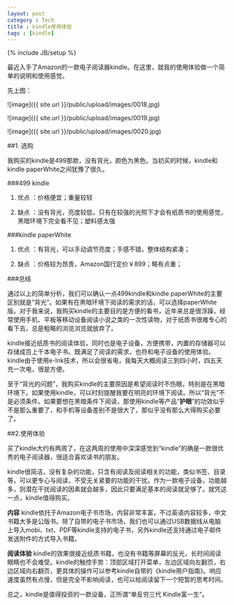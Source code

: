 ```yaml
---
layout: post
category : Tech
title : kindle使用体验
tags : [kindle]
---
```

{% include JB/setup %}

最近入手了Amazon的一款电子阅读器kindle。在这里，就我的使用体验做一个简单的说明和使用感觉。

先上图：

![image]({{ site.url }}/public/upload/images/0018.jpg)

![image]({{ site.url }}/public/upload/images/0019.jpg)

![image]({{ site.url }}/public/upload/images/0020.jpg)

##1. 选购

我购买的kindle是499那款，没有背光，颜色为黑色。当初买的时候，kindle和kindle paperWhite之间犹豫了很久。

###499 kindle

  1. 优点 ：价格便宜；重量较轻
  
  2. 缺点 ：没有背光，亮度较低，只有在较强的光照下才会有纸质书的使用感觉，黑暗环境下完全看不见；塑料感太强
  
###kindle paperWhite

  1. 优点 ：有背光，可以手动调节亮度；手感不错，整体结构紧凑；
  
  2. 缺点 ：价格较为昂贵，Amazon国行定价￥899；略有点重；
  
  
###总结

通过以上的简单分析，我们可以确认一点499kindle和kindle paperWhite的主要区别就是“背光”。如果有在黑暗环境下阅读的需求的话，可以选择paperWhite版。对于我来说，我购买kindle的主要目的是方便的看书，近年来总是很浮躁，经常使用手机、平板等移动设备阅读小说之类的一次性读物，对于纸质书很难专心的看下去，总是粗略的浏览浏览就放弃了。


kindle接近纸质书的阅读体验，同时也是电子设备，方便携带，内置的存储器可以存储成百上千本电子书。既满足了阅读的需求，也符和电子设备的使用体验。kindle由于使用e-Ink技术，所以会很省电，我每天大概阅读三到四小时，四五天充一次电，很是方便。


至于“背光的问题”，我购买kindle的主要原因是希望阅读时不伤眼，特别是在黑暗环境下。如果使用kindle，可以时刻提醒我要在明亮的环境下阅读。所以“背光”不是必须条件。如果要想在黑暗条件下阅读，那使用kindle等产品“**护眼**”的功效似乎不是那么重要了，和手机等设备差别不是很大了，那似乎没有那么大得购买必要了。

##2.使用体验


买了kindle大约有两周了，在这两周的使用中深深感觉到“kindle”的确是一款很优秀的电子阅读器，很适合喜欢读书的朋友。


kindle很简洁，没有复杂的功能，只含有阅读及阅读相关的功能，类似书签、目录等，可以更专心与阅读，不受无关紧要的功能的干扰。作为一款电子设备，功能越多，则潜在干扰阅读的因素就会越多，因此只要满足基本的阅读就足够了。就凭这一点，kindle值得购买。


**内容** kindle依托于Amazon电子书市场，内容非常丰富，不过英语内容较多，中文书籍大多是公版书。除了自带的电子书市场，我们也可以通过USB数据线从电脑上导入mobi、txt、PDF等kindle支持的电子书，另外kindle还支持通过电子邮件发送附件的方式导入书籍。


**阅读体验** kindle的效果很接近纸质书籍，也没有书籍等屏幕的反光，长时间阅读眼睛也不会难受。kindle的触控手势：顶部区域打开菜单，左边区域向左翻页，右边区域向右翻页，更具体的操作可以参考kindle自带的《kindle用户指南》。响应速度虽然有点慢，但是完全不影响阅读，也可以给阅读留下一个短暂的思考时间。



总之，kindle是值得投资的一款设备，正所谓“单反穷三代 Kindle富一生”。